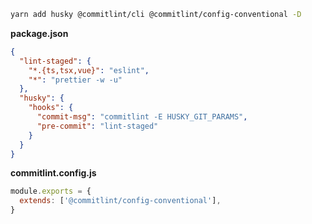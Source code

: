 ```sh
yarn add husky @commitlint/cli @commitlint/config-conventional -D
```

**package.json**

```json
{
  "lint-staged": {
    "*.{ts,tsx,vue}": "eslint",
    "*": "prettier -w -u"
  },
  "husky": {
    "hooks": {
      "commit-msg": "commitlint -E HUSKY_GIT_PARAMS",
      "pre-commit": "lint-staged"
    }
  }
}
```

**commitlint.config.js**

```js
module.exports = {
  extends: ['@commitlint/config-conventional'],
}
```
